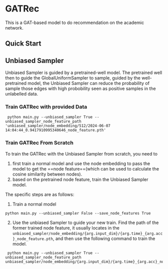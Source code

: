 # GATRec
This is a GAT-based model to do recommendation on the academic network.

## Quick Start





## Unbiased Sampler

Unbiased Sampler is guided by a pretrained-well model. The pretrained well then to guide the GlobalUniformSampler to sample, guided by the well-pretrained model, the Unbiased Sampler can reduce the probability of sample those edges with high probobility seen as positive samples in the unlabelled data.

### Train GATRec with provided Data

```shell
 python main.py --unbiased_sampler True --unbiased_sampler_node_feature_path 'unbiased_sampler/node_embedding/512/2024-06-07 14:04:44_0.9417910995340646_node_feature.pth'
```

### Train GATRec From Scratch

To train the GATRec with the Unbiased Sampler from scratch, you need to 
1. first train a normal model and use the node embedding to pass the model to get the ==node feature==(which can be used to calculate the cosine similarity between nodes).
2. based on the pretrained node feature, train the Unbiased Sampler model.

The specific steps are as follows:
1. Train a normal model
```shell
python main.py --unbiased_sampler False --save_node_features True
```

2. Use the unbiased Sampler to guide your new train.
Find the path of the former trained node feature, it usually locates in the `unbiased_sampler/node_embedding/{arg.input_dim}/{arg.time}_{arg.acc}_node_feature.pth`, and then use the following command to train the model.

```shell
 python main.py --unbiased_sampler True --unbiased_sampler_node_feature_path unbiased_sampler/node_embedding/{arg.input_dim}/{arg.time}_{arg.acc}_node_feature.pth
```
